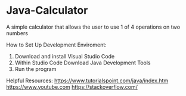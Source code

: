 # Java-Calculator
A simple calculator that allows the user to use 1 of 4 operations on two numbers

How to Set Up Development Enviroment:
1. Download and install Visual Studio Code
2. Within Studio Code Download Java Development Tools
3. Run the program

Helpful Resources:
https://www.tutorialspoint.com/java/index.htm
https://www.youtube.com
https://stackoverflow.com/
